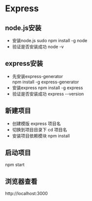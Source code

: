 # Express
## node.js安装
* 安装node.js
  sudo npm install -g node<br>
* 验证是否安装成功
  node -v

## express安装
* 先安装express-generator <br>
  npm install -g express-generator
* 安装express
  npm install -g express
* 验证是否安装成功
  express --version

## 新建项目
*  创建模版
   express 项目名
*  切换到项目目录下
   cd 项目名
*  安装项目依赖模块
   npm install

## 启动项目
   npm start

## 浏览器查看
   http://localhost:3000

  
